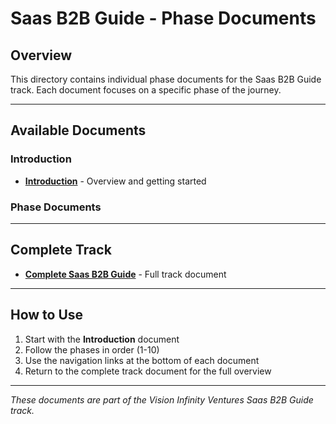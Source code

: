 # Saas B2B Guide - Phase Documents

## Overview
This directory contains individual phase documents for the Saas B2B Guide track. Each document focuses on a specific phase of the journey.

---

## Available Documents

### Introduction
- **[Introduction](./saas-b2b-guide-introduction.md)** - Overview and getting started

### Phase Documents

---

## Complete Track
- **[Complete Saas B2B Guide](./saas-b2b-guide.md)** - Full track document

---

## How to Use
1. Start with the **Introduction** document
2. Follow the phases in order (1-10)
3. Use the navigation links at the bottom of each document
4. Return to the complete track document for the full overview

---

*These documents are part of the Vision Infinity Ventures Saas B2B Guide track.*
